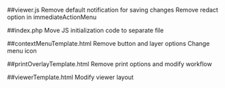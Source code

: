 ##viewer.js
Remove default notification for saving changes
Remove redact option in immediateActionMenu

##index.php
Move JS initialization code to separate file

##contextMenuTemplate.html
Remove button and layer options
Change menu icon

##printOverlayTemplate.html
Remove print options and modify workflow

##viewerTemplate.html
Modify viewer layout